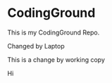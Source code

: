 # CodingGround

This is my CodingGround Repo.

Changed by Laptop

This is a change by working copy

Hi
